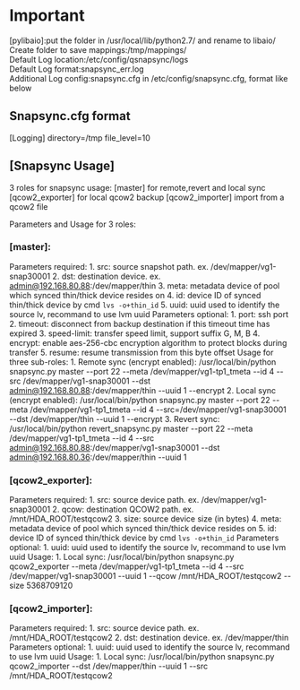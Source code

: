 # Important
[pylibaio]:put the folder in /usr/local/lib/python2.7/ and rename to libaio/ <br >
Create folder to save mappings:/tmp/mappings/ <br >
Default Log location:/etc/config/qsnapsync/logs <br >
Default Log format:snapsync_err.log<br >
Additional Log config:snapsync.cfg in /etc/config/snapsync.cfg, format like below <br >

## Snapsync.cfg format
[Logging]
directory=/tmp
file_level=10

## [Snapsync Usage]
3 roles for snapsync usage:
	[master] for remote,revert and local sync
	[qcow2_exporter] for local qcow2 backup
	[qcow2_importer] import from a qcow2 file

Parameters and Usage for 3 roles:
### [master]:
Parameters required:
	1. src: source snapshot path. ex. /dev/mapper/vg1-snap30001
	2. dst: destination device. ex. admin@192.168.80.88:/dev/mapper/thin
	3. meta: metadata device of pool which synced thin/thick device resides on
	4. id: device ID of synced thin/thick device by cmd `lvs -o+thin_id`
	5. uuid: uuid used to identify the source lv, recommand to use lvm uuid
Parameters optional:
	1. port: ssh port
	2. timeout: disconnect from backup destination if this timeout time has expired
	3. speed-limit: transfer speed limit, support suffix G, M, B
	4. encrypt: enable aes-256-cbc encryption algorithm to protect blocks during transfer
	5. resume: resume transmission from this byte offset
Usage for three sub-roles:
	1. Remote sync (encrypt enabled):
		/usr/local/bin/python snapsync.py master --port 22 --meta /dev/mapper/vg1-tp1_tmeta --id 4 --src /dev/mapper/vg1-snap30001 --dst admin@192.168.80.88:/dev/mapper/thin --uuid 1 --encrypt
	2. Local sync (encrypt enabled):
		/usr/local/bin/python snapsync.py master --port 22 --meta /dev/mapper/vg1-tp1_tmeta --id 4 --src=/dev/mapper/vg1-snap30001 --dst /dev/mapper/thin --uuid 1 --encrypt
	3. Revert sync:
		/usr/local/bin/python revert_snapsync.py master --port 22 --meta /dev/mapper/vg1-tp1_tmeta --id 4 --src admin@192.168.80.88:/dev/mapper/vg1-snap30001 --dst admin@192.168.80.36:/dev/mapper/thin --uuid 1

### [qcow2_exporter]:
Parameters required:
	1. src: source device path. ex. /dev/mapper/vg1-snap30001
	2. qcow: destination QCOW2 path. ex. /mnt/HDA_ROOT/testqcow2
	3. size: source device size (in bytes)
	4. meta: metadata device of pool which synced thin/thick device resides on
	5. id: device ID of synced thin/thick device by cmd `lvs -o+thin_id`
Parameters optional:
	1. uuid: uuid used to identify the source lv, recommand to use lvm uuid
Usage:
	1. Local sync:
		/usr/local/bin/python snapsync.py qcow2_exporter --meta /dev/mapper/vg1-tp1_tmeta --id 4 --src /dev/mapper/vg1-snap30001 --uuid 1 --qcow /mnt/HDA_ROOT/testqcow2 --size 5368709120

### [qcow2_importer]:
Parameters required:
	1. src: source device path. ex. /mnt/HDA_ROOT/testqcow2
	2. dst: destination device. ex. /dev/mapper/thin
Parameters optional:
	1. uuid: uuid used to identify the source lv, recommand to use lvm uuid
Usage:
	1. Local sync:
		/usr/local/bin/python snapsync.py qcow2_importer --dst /dev/mapper/thin --uuid 1 --src /mnt/HDA_ROOT/testqcow2

